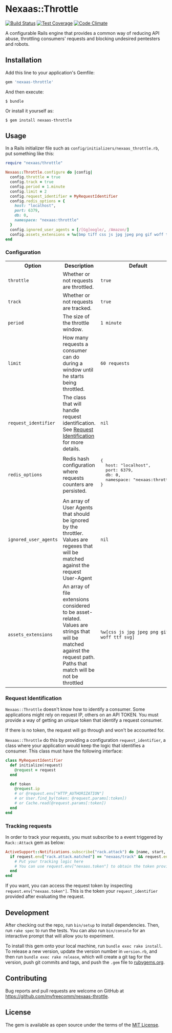# Nexaas::Throttle

[![Build Status](https://travis-ci.org/myfreecomm/nexaas-throttle.svg?branch=master)](https://travis-ci.org/myfreecomm/nexaas-throttle)
[![Test Coverage](https://codeclimate.com/github/myfreecomm/nexaas-throttle/badges/coverage.svg)](https://codeclimate.com/github/myfreecomm/nexaas-throttle/coverage)
[![Code Climate](https://codeclimate.com/github/myfreecomm/nexaas-throttle/badges/gpa.svg)](https://codeclimate.com/github/myfreecomm/nexaas-throttle)

A configurable Rails engine that provides a common way of reducing API abuse, throttling consumers' requests and blocking undesired pentesters and robots.

## Installation

Add this line to your application's Gemfile:

```ruby
gem 'nexaas-throttle'
```

And then execute:

    $ bundle

Or install it yourself as:

    $ gem install nexaas-throttle

## Usage

In a Rails initializer file such as `config/initializers/nexaas_throttle.rb`, put something like this:

```ruby
require "nexaas/throttle"

Nexaas::Throttle.configure do |config|
  config.throttle = true
  config.track = true
  config.period = 1.minute
  config.limit = 2
  config.request_identifier = MyRequestIdentifier
  config.redis_options = {
    host: "localhost",
    port: 6379,
    db: 0,
    namespace: "nexaas:throttle"
  }
  config.ignored_user_agents = [/[Gg]oogle/, /Amazon/]
  config.assets_extensions = %w[bmp tiff css js jpg jpeg png gif woff ttf svg]
end
```

### Configuration

<table>
  <tr>
    <th>Option</th>
    <th>Description</th>
    <th>Default</th>
  </tr>
  <tr>
    <td><code>throttle</code></td>
    <td>Whether or not requests are throttled.</td>
    <td><code>true</code></td>
  </tr>
  <tr>
    <td><code>track</code></td>
    <td>Whether or not requests are tracked.</td>
    <td><code>true</code></td>
  </tr>
  <tr>
    <td><code>period</code></td>
    <td>The size of the throttle window.</td>
    <td><code>1 minute</code></td>
  </tr>
  <tr>
    <td><code>limit</code></td>
    <td>How many requests a consumer can do during a window until he starts being throttled.</td>
    <td><code>60 requests</code></td>
  </tr>
  <tr>
    <td><code>request_identifier</code></td>
    <td>The class that will handle request identification. See <a href="#request-identification">Request Identification</a> for more details.</td>
    <td><code>nil</code></td>
  </tr>
  <tr>
    <td><code>redis_options</code></td>
    <td>Redis hash configuration where requests counters are persisted.</td>
    <td>
      <pre>
{
  host: "localhost",
  port: 6379,
  db: 0,
  namespace: "nexaas:throttle"
}
      </pre>
    </td>
  </tr>
  <tr>
    <td><code>ignored_user_agents</code></td>
    <td>An array of User Agents that should be ignored by the throttler. Values are regexes that will be matched against the request User-Agent</td>
    <td><code>nil</code></td>
  </tr>
  <tr>
    <td><code>assets_extensions</code></td>
    <td>An array of file extensions considered to be asset-related. Values are strings that will be matched against the request path. Paths that match will be not be throttled</td>
    <td><code>%w[css js jpg jpeg png gif woff ttf svg]</code></td>
  </tr>
</table>

### Request Identification

`Nexaas::Throttle` doesn't know how to identify a consumer. Some applications might rely on request IP, others on an API TOKEN. You must provide a way of getting an unique token
that identify a request consumer.

If there is no token, the request will go through and won't be accounted for.

`Nexaas::Throttle` do this by providing a configuration `request_identifier`, a class where your application would keep the logic that identifies a consumer. This class must have the following
interface:

```ruby
class MyRequestIdentifier
  def initialize(request)
    @request = request
  end

  def token
    @request.ip
    # or @request.env["HTTP_AUTHORIZATION"]
    # or User.find_by(token: @request.params[:token])
    # or Cache.read(@request.params[:token])
  end
end
```

### Tracking requests

In order to track your requests, you must subscribe to a event triggered by `Rack::Attack` gem as below:

```ruby
ActiveSupport::Notifications.subscribe("rack.attack") do |name, start, finish, request_id, request|
  if request.env["rack.attack.matched"] == "nexaas/track" && request.env["rack.attack.match_type"] == :track
    # Put your tracking logic here
    # You can use request.env["nexaas.token"] to obtain the token provided by your request_identifier
  end
end
```

If you want, you can access the request token by inspecting `request.env["nexaas.token"]`. This is the token your `request_identifier` provided after evaluating the request.

## Development

After checking out the repo, run `bin/setup` to install dependencies. Then, run `rake spec` to run the tests. You can also run `bin/console` for an interactive prompt that will allow you to experiment.

To install this gem onto your local machine, run `bundle exec rake install`. To release a new version, update the version number in `version.rb`, and then run `bundle exec rake release`, which will create a git tag for the version, push git commits and tags, and push the `.gem` file to [rubygems.org](https://rubygems.org).

## Contributing

Bug reports and pull requests are welcome on GitHub at https://github.com/myfreecomm/nexaas-throttle.


## License

The gem is available as open source under the terms of the [MIT License](http://opensource.org/licenses/MIT).
